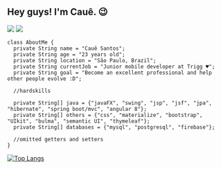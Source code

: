 ## Hey guys! I'm Cauê. :wink:

[![](https://img.shields.io/badge/facebook-%231877F2.svg?&style=for-the-badge&logo=facebook&logoColor=white)](https://www.facebook.com/cauezitosp/)
[![](https://img.shields.io/badge/WHATSAPP-25D366?&style=for-the-badge&logo=whatsapp&logoColor=white)](https://wa.me/5511981093305)

```
class AboutMe {
  private String name = "Cauê Santos";
  private String age = "23 years old";
  private String location = "São Paulo, Brazil";
  private String currentJob = "Junior mobile developer at Trigg ♥";
  private String goal = "Become an excellent professional and help other people evolve :D";

  //hardskills
  
  private String[] java = {"javaFX", "swing", "jsp", "jsf", "jpa", "hibernate", "spring boot/mvc", "angular 8"};
  private String[] others = {"css", "materialize", "bootstrap", "UIkit", "bulma", "semantic UI", "thymeleaf"};
  private String[] databases = {"mysql", "postgresql", "firebase"}; 

  //omitted getters and setters
}

```

[![Top Langs](https://github-readme-stats.vercel.app/api/top-langs/?username=cauezito&layout=compact)](https://github.com/anuraghazra/github-readme-stats)
